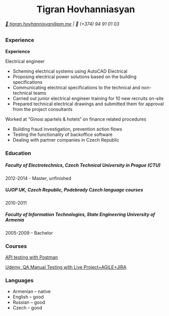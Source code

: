 <div align="center"> 
<h1><b> Tigran Hovhanniasyan</b></h1>
</div>

###### [📧 tigran.hovhannisyan@pm.me](mailto:tigran.hovhannisyan@pm.me) | 📱 (+374) 94 91 01 03

### __Experience__

__Experience__

Electrical engineer

* Scheming electrical systems using AutoCAD Electrical  
* Proposing electrical power solutions based on the building specifications 
* Communicating electrical specifications to the technical and non-technical teams
* Carried out junior electrical engineer training for 10 new recruits on-site
* Prepared technical electrical drawings and submitted them for approval from the project consultants

Worked at “Ginosi apartels & hotels“ on finance related procedures

* Building fraud investigation, prevention action flows
* Testing the functionality of backoffice software
* Dealing with partner companies in Czech Republic

### __Education__

##### Faculty of Electrotechnics, Czech Technical University in Prague (CTU)
2012-2014 - Master, unfinished

##### UJOP UK, Czech Republic, Podebrady Czech language courses
2010-2011

##### Faculty of Information Technologies, State Engineering University of Armenia 
2005-2009 – Bachelor

### __Courses__

[API testing with Postman](https://web.postman.co/workspace/My-Workspace~83e45a5a-467e-45d4-8347-78dbff27f0e9/collection/20907995-f5aa5053-043d-4aa0-8d3b-e4e9d73630ed?ctx=documentation)

[Udemy, QA Manual Testing with Live Project+AGILE+JIRA](https://www.udemy.com/course/specialize-in-software-testing-with-real-examples-agile-jira/)

### __Languages__

* Armenian – native
* English – good
* Russian – good
* Czech – good
